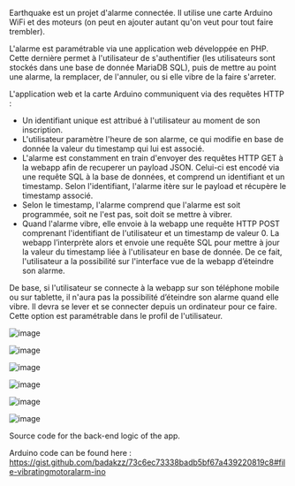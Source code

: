 Earthquake est un projet d'alarme connectée. Il utilise une carte Arduino WiFi et des moteurs (on peut en ajouter autant qu'on veut pour tout faire trembler).

L'alarme est paramétrable via une application web développée en PHP. Cette dernière permet à l'utilisateur de s'authentifier (les utilisateurs sont stockés dans une base de donnée MariaDB SQL), puis de mettre au point une alarme, la remplacer, de l'annuler, ou si elle vibre de la faire s'arreter.

L'application web et la carte Arduino communiquent via des requêtes HTTP :
-  Un identifiant unique est attribué à l'utilisateur au moment de son inscription.
-  L'utilisateur paramètre l'heure de son alarme, ce qui modifie en base de donnée la valeur du timestamp qui lui est associé.
- L'alarme est constamment en train d'envoyer des requêtes HTTP GET à la webapp afin de recuperer un payload JSON. Celui-ci est encodé via une requête SQL à la base de données, et comprend un identifiant et un timestamp. Selon l'identifiant, l'alarme itère sur le payload et récupère le timestamp associé.
- Selon le timestamp, l'alarme comprend que l'alarme est soit programmée, soit ne l'est pas, soit doit se mettre à vibrer.
- Quand l'alarme vibre, elle envoie à la webapp une requête HTTP POST comprenant l'identifiant de l'utilisateur et un timestamp de valeur 0. La webapp l’interprète alors et envoie une requête SQL pour mettre à jour la valeur du timestamp liée à l'utilisateur en base de donnée. De ce fait, l'utilisateur a la possibilité sur l'interface vue de la webapp d’éteindre son alarme.

De base, si l'utilisateur se connecte à la webapp sur son téléphone mobile ou sur tablette, il n'aura pas la possibilité d’éteindre son alarme quand elle vibre. Il devra se lever et se connecter depuis un ordinateur pour ce faire. Cette option est paramétrable dans le profil de l'utilisateur.

![image](https://user-images.githubusercontent.com/81807525/181745380-00be77fc-bcc9-4cc0-9884-582fc2bee4fa.png)

![image](https://user-images.githubusercontent.com/81807525/181739157-f6299435-1780-4e55-9852-2ea768584cdc.png)

![image](https://user-images.githubusercontent.com/81807525/181739306-8862dc6b-dae0-4b41-a37e-1e9de8f6335d.png)

![image](https://user-images.githubusercontent.com/81807525/181744171-70041e57-4156-4ace-9db4-d7cf0b20eda3.png)

![image](https://user-images.githubusercontent.com/81807525/181744380-7f7cf923-9932-4c42-9ba3-bf89f8beb951.png)

![image](https://user-images.githubusercontent.com/81807525/181744502-44650264-1315-4ff3-9028-5ab45eacb4ea.png)


Source code for the back-end logic of the app.

Arduino code can be found here : https://gist.github.com/badakzz/73c6ec73338badb5bf67a439220819c8#file-vibratingmotoralarm-ino
